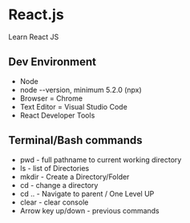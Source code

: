 # React.js
Learn React JS

## Dev Environment
* Node
* node --version, minimum 5.2.0 (npx)
* Browser = Chrome
* Text Editor = Visual Studio Code
* React Developer Tools

## Terminal/Bash commands
* pwd - full pathname to current working directory
* ls - list of Directories
* mkdir - Create a Directory/Folder
* cd - change a directory
* cd .. - Navigate to parent / One Level UP
* clear - clear console
* Arrow key up/down - previous commands
